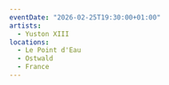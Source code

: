 ```yaml
---
eventDate: "2026-02-25T19:30:00+01:00"
artists:
  - Yuston XIII
locations:
  - Le Point d'Eau
  - Ostwald
  - France
---
```

